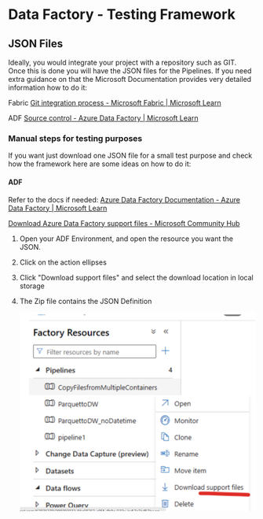 # Data Factory - Testing Framework

## JSON Files

Ideally, you would integrate your project with a repository such as GIT. Once this is done you will have the JSON files for the Pipelines. If you need extra guidance on that the Microsoft Documentation provides very detailed information how to do it:

Fabric
[Git integration process - Microsoft Fabric | Microsoft Learn](https://learn.microsoft.com/en-us/fabric/cicd/git-integration/git-integration-process)



ADF
[Source control - Azure Data Factory | Microsoft Learn](https://learn.microsoft.com/en-us/azure/data-factory/source-control)



### Manual steps for testing purposes
If you want just download one JSON file for a small test purpose and check how the framework here are some ideas on how to do it:

#### ADF 

Refer to the docs if needed: [Azure Data Factory Documentation - Azure Data Factory | Microsoft Learn](https://learn.microsoft.com/en-us/azure/data-factory/)

[Download Azure Data Factory support files - Microsoft Community Hub](https://techcommunity.microsoft.com/t5/azure-data-factory-blog/download-azure-data-factory-support-files/ba-p/1042848)

1. Open your ADF Environment, and open the resource you want the JSON.

2. Click on the action ellipses

3. Click "Download support files" and select the download location in local storage

4. The Zip file contains the JSON Definition
   

   ![image](https://github.com/LiliamLeme/data-factory-testing-framework/blob/main/Docs/environment_setup/images/DownloadSupportFiles.png)
 

   
